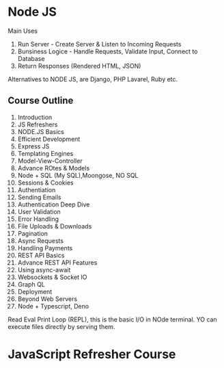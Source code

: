 # Node JS
Main Uses
1. Run Server - Create Server & Listen to Incoming Requests
2. Bunsiness Logice -  Handle Requests, Validate Input, Connect to Database
3. Return Responses (Rendered HTML, JSON)

Alternatives to NODE JS, are Django, PHP Lavarel, Ruby etc.

## Course Outline
1. Introduction
2. JS Refreshers
3. NODE.JS Basics
4. Efficient Development
5. Express JS
6. Templating Engines
7. Model-View-Controller
8. Advance ROtes & Models
9. Node + SQL (My SQL),Moongose, NO SQL
10. Sessions & Cookies
11. Authentiation
12. Sending Emails
13. Authentication Deep Dive
14. User Validation
15. Error Handling
16. File Uploads & Downloads
17. Pagination
18. Async Requests
19. Handling Payments
20. REST API Basics
21. Advance REST API Features
22. Using async-await
23. Websockets & Socket IO
24. Graph QL
25. Deployment
26. Beyond Web Servers
27. Node + Typescript, Deno


Read Eval Print Loop (REPL), this is the basic I/O in NOde terminal. YO can execute files directly by serving them.

# JavaScript Refresher Course